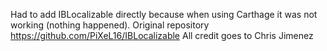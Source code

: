 Had to add IBLocalizable directly because when using Carthage it was not working (nothing happened).
Original repository https://github.com/PiXeL16/IBLocalizable
All credit goes to Chris Jimenez
